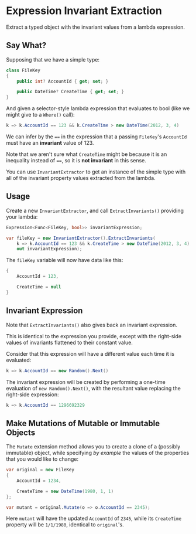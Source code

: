 ﻿
# Expression Invariant Extraction

Extract a typed object with the invariant values from a lambda expression.

## Say What?

Supposing that we have a simple type:
```cs
class FileKey
{
    public int? AccountId { get; set; }

    public DateTime? CreateTime { get; set; }
}
```
And given a selector-style lambda expression that evaluates to bool (like we might give to a `Where()` call):
```cs
k => k.AccountId == 123 && k.CreateTime > new DateTime(2012, 3, 4)
```
We can infer by the `==` in the expression that a passing `FileKey`'s `AccountId` must have an **invariant** value of 
123. 

Note that we aren't sure what `CreateTime` might be because it is an inequality instead of `==`, so it is 
**not invariant** in this sense.

You can use `InvariantExtractor` to get an instance of the simple type with all of the invariant property values 
extracted from the lambda.

## Usage

Create a new `InvariantExtractor`, and call `ExtractInvariants()` providing your lambda:
```cs
Expression<Func<FileKey, bool>> invariantExpression;

var fileKey = new InvariantExtractor().ExtractInvariants(
    k => k.AccountId == 123 && k.CreateTime > new DateTime(2012, 3, 4),
    out invariantExpression);
```
The `fileKey` variable will now have data like this:
```cs
{
    AccountId = 123,

    CreateTime = null
}
```

## Invariant Expression

Note that `ExtractInvariants()` also gives back an invariant expression.

This is identical to the expression you provide, except with the right-side values of invariants flattened to their 
constant value.

Consider that this expression will have a different value each time it is evaluated:
```cs
k => k.AccountId == new Random().Next()
```
The invariant expression will be created by performing a one-time evaluation of `new Random().Next()`, with the 
resultant value replacing the right-side expression:
```cs
k => k.AccountId == 1296692329
```

## Make Mutations of Mutable or Immutable Objects

The `Mutate` extension method allows you to create a clone of a (possibly immutable) object, 
while specifying _by example_ the values of the properties that you would like to change:
```cs
var original = new FileKey
{
    AccountId = 1234,

    CreateTime = new DateTime(1980, 1, 1)
};

var mutant = original.Mutate(o => o.AccountId == 2345);
```
Here `mutant` will have the updated `AccountId` of `2345`, while its `CreateTime` property will be `1/1/1980`, 
identical to `original`'s.